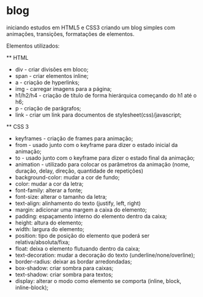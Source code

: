 # blog
iniciando estudos em HTML5 e CSS3 criando um blog simples com animações, transições, formatações de elementos.

Elementos utilizados:

** HTML

- div - criar divisões em bloco;
- span - criar elementos inline;
- a - criação de hyperlinks;
- img - carregar imagens para a página;
- h1/h2/h4 - criação de título de forma hierárquica começando do h1 até o h6;
- p - criação de parágrafos;
- link - criar um link para documentos de stylesheet(css)/javascript;

** CSS 3
- keyframes - criação de frames para animação;
- from - usado junto com o keyframe para dizer o estado inicial da animação;
- to - usado junto com o keyframe para dizer o estado final da animação;
- animation - utilizado para colocar os parâmetros da animação (nome, duração, delay, direção, quantidade de repetições)
- background-color: mudar a cor de fundo;
- color: mudar a cor da letra;
- font-family: alterar a fonte;
- font-size: alterar o tamanho da letra;
- text-align: alinhamento do texto (justify, left, right)
- margin: adicionar uma margem a caixa do elemento;
- padding: espaçamento interno do elemento dentro da caixa;
- height: altura do elemento;
- width: largura do elemento;
- position: tipo de posição do elemento que poderá ser relativa/absoluta/fixa;
- float: deixa o elemento flutuando dentro da caixa;
- text-decoration: mudar a decoração do texto (underline/none/overline);
- border-radius: deixar as bordar arredondadas;
- box-shadow: criar sombra para caixas;
- text-shadow: criar sombra para textos;
- display: alterar o modo como elemento se comporta (inline, block, inline-block);
